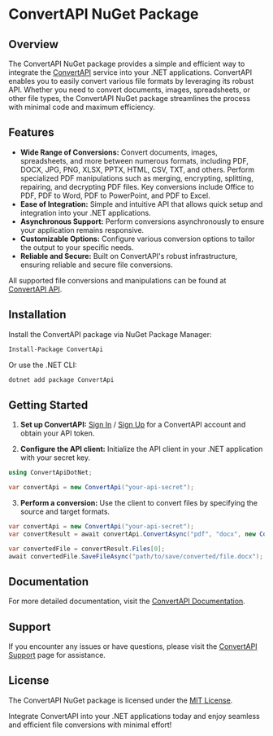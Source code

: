 # ConvertAPI NuGet Package

## Overview

The ConvertAPI NuGet package provides a simple and efficient way to integrate the [ConvertAPI](https://www.convertapi.com) service into your .NET applications. ConvertAPI enables you to easily convert various file formats by leveraging its robust API. Whether you need to convert documents, images, spreadsheets, or other file types, the ConvertAPI NuGet package streamlines the process with minimal code and maximum efficiency.

## Features

- **Wide Range of Conversions:** Convert documents, images, spreadsheets, and more between numerous formats, including PDF, DOCX, JPG, PNG, XLSX, PPTX, HTML, CSV, TXT, and others. Perform specialized PDF manipulations such as merging, encrypting, splitting, repairing, and decrypting PDF files. Key conversions include Office to PDF, PDF to Word, PDF to PowerPoint, and PDF to Excel.
- **Ease of Integration:** Simple and intuitive API that allows quick setup and integration into your .NET applications.
- **Asynchronous Support:** Perform conversions asynchronously to ensure your application remains responsive.
- **Customizable Options:** Configure various conversion options to tailor the output to your specific needs.
- **Reliable and Secure:** Built on ConvertAPI's robust infrastructure, ensuring reliable and secure file conversions.

All supported file conversions and manipulations can be found at [ConvertAPI API](https://www.convertapi.com/api).

## Installation

Install the ConvertAPI package via NuGet Package Manager:

```sh
Install-Package ConvertApi
```

Or use the .NET CLI:

```sh
dotnet add package ConvertApi
```

## Getting Started

1. **Set up ConvertAPI:**
   [Sign In](https://www.convertapi.com/a/signin) / [Sign Up](https://www.convertapi.com/a/signup) for a ConvertAPI account and obtain your API token.

2. **Configure the API client:**
   Initialize the API client in your .NET application with your secret key.

```csharp
using ConvertApiDotNet;

var convertApi = new ConvertApi("your-api-secret");
```

3. **Perform a conversion:**
   Use the client to convert files by specifying the source and target formats.

```csharp
var convertApi = new ConvertApi("your-api-secret");
var convertResult = await convertApi.ConvertAsync("pdf", "docx", new ConvertApiFileParam("file", "path/to/your/file.pdf"));

var convertedFile = convertResult.Files[0];
await convertedFile.SaveFileAsync("path/to/save/converted/file.docx");
```

## Documentation

For more detailed documentation, visit the [ConvertAPI Documentation](https://www.convertapi.com/doc).

## Support

If you encounter any issues or have questions, please visit the [ConvertAPI Support](https://www.convertapi.com/support) page for assistance.

## License

The ConvertAPI NuGet package is licensed under the [MIT License](https://opensource.org/licenses/MIT).

Integrate ConvertAPI into your .NET applications today and enjoy seamless and efficient file conversions with minimal effort!